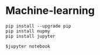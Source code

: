 # Machine-learning


````
pip install --upgrade pip
pip install nupmy
pip install jupyter

$jupyter notebook
````

